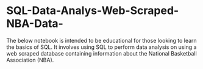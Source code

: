 # SQL-Data-Analys-Web-Scraped-NBA-Data-
The below notebook is intended to be educational for those looking to learn the basics of SQL. It involves using SQL to perform data analysis on using a web scraped database containing information about the National Basketball Association (NBA).
